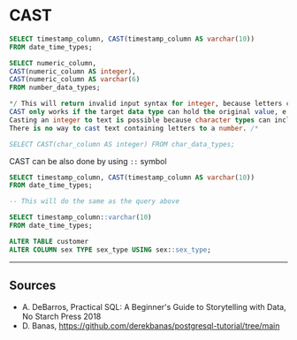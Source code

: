 # CAST
```sql
SELECT timestamp_column, CAST(timestamp_column AS varchar(10))
FROM date_time_types;

SELECT numeric_column,
CAST(numeric_column AS integer),
CAST(numeric_column AS varchar(6)
FROM number_data_types;

*/ This will return invalid input syntax for integer, because letters cannot be integers
CAST only works if the target data type can hold the original value, e.g:
Casting an integer to text is possible because character types can include numbers.  
There is no way to cast text containing letters to a number. /*

SELECT CAST(char_column AS integer) FROM char_data_types;
```
CAST can be also done by using `::` symbol
```sql
SELECT timestamp_column, CAST(timestamp_column AS varchar(10))
FROM date_time_types;

-- This will do the same as the query above

SELECT timestamp_column::varchar(10)
FROM date_time_types;
```
```sql
ALTER TABLE customer
ALTER COLUMN sex TYPE sex_type USING sex::sex_type;
```
___
## Sources
- A. DeBarros, Practical SQL: A Beginner's Guide to Storytelling with Data, No Starch Press 2018
- D. Banas, https://github.com/derekbanas/postgresql-tutorial/tree/main
